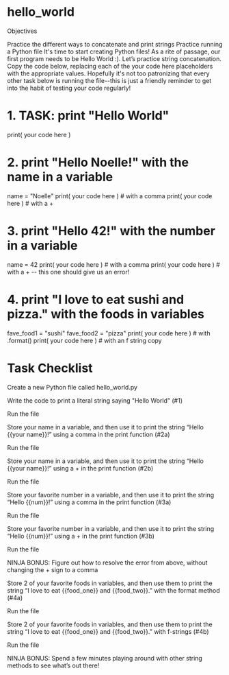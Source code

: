 # hello_world

Objectives

Practice the different ways to concatenate and print strings
Practice running a Python file
It's time to start creating Python files! As a rite of passage, our first program needs to be Hello World :). Let’s practice string concatenation. Copy the code below, replacing each of the your code here placeholders with the appropriate values. Hopefully it's not too patronizing that every other task below is running the file--this is just a friendly reminder to get into the habit of testing your code regularly!

# 1. TASK: print "Hello World"
print( your code here )
# 2. print "Hello Noelle!" with the name in a variable
name = "Noelle"
print( your code here )	# with a comma
print( your code here )	# with a +
# 3. print "Hello 42!" with the number in a variable
name = 42
print( your code here )	# with a comma
print( your code here )	# with a +	-- this one should give us an error!
# 4. print "I love to eat sushi and pizza." with the foods in variables
fave_food1 = "sushi"
fave_food2 = "pizza"
print( your code here ) # with .format()
print( your code here ) # with an f string
copy




# Task Checklist

Create a new Python file called hello_world.py

Write the code to print a literal string saying "Hello World" (#1)

Run the file

Store your name in a variable, and then use it to print the string “Hello {{your name}}!” using a comma in the print function (#2a)

Run the file

Store your name in a variable, and then use it to print the string “Hello {{your name}}!” using a + in the print function (#2b)

Run the file

Store your favorite number in a variable, and then use it to print the string “Hello {{num}}!” using a comma in the print function (#3a)

Run the file

Store your favorite number in a variable, and then use it to print the string “Hello {{num}}!” using a + in the print function (#3b)

Run the file

NINJA BONUS: Figure out how to resolve the error from above, without changing the + sign to a comma

Store 2 of your favorite foods in variables, and then use them to print the string “I love to eat {{food_one}} and {{food_two}}.” with the format method (#4a)

Run the file

Store 2 of your favorite foods in variables, and then use them to print the string “I love to eat {{food_one}} and {{food_two}}.” with f-strings (#4b)

Run the file

NINJA BONUS: Spend a few minutes playing around with other string methods to see what’s out there!

